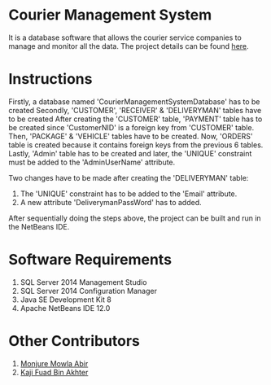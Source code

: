 # Courier Management System

It is a database software that allows the courier service companies to manage and monitor all the data. The project details can be found [here](https://github.com/Nawrin14/Courier_Management_System/blob/master/Courier%20Management%20System.pdf).

# Instructions

Firstly, a database named 'CourierManagementSystemDatabase' has to be created Secondly, 'CUSTOMER', 'RECEIVER' & 'DELIVERYMAN' tables have to be created  After creating the 'CUSTOMER' table, 'PAYMENT' table has to be created since 'CustomerNID' is a foreign key from 'CUSTOMER' table. Then, 'PACKAGE' & 'VEHICLE' tables have to be created. Now, 'ORDERS' table is created because it contains foreign keys from the previous 6 tables. Lastly, 'Admin' table has to be created and later, the 'UNIQUE' constraint must be added to the 'AdminUserName' attribute.

Two changes have to be made after creating the 'DELIVERYMAN' table:
1. The 'UNIQUE' constraint has to be added to the 'Email' attribute.
2. A new attribute 'DeliverymanPassWord' has to added.

After sequentially doing the steps above, the project can be built and run in the NetBeans IDE.

# Software Requirements

1. SQL Server 2014 Management Studio
2. SQL Server 2014 Configuration Manager
3. Java SE Development Kit 8
4. Apache NetBeans IDE 12.0

# Other Contributors

1. [Monjure Mowla Abir](https://github.com/abir2727) 
2. [Kaji Fuad Bin Akhter](https://github.com/FuadBinAkhter)
